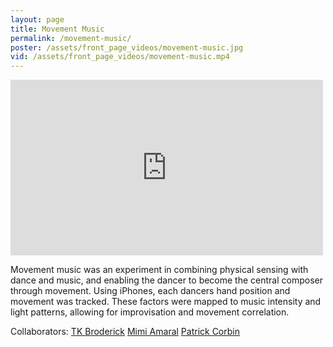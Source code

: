 ```yaml
---
layout: page
title: Movement Music
permalink: /movement-music/
poster: /assets/front_page_videos/movement-music.jpg
vid: /assets/front_page_videos/movement-music.mp4
---
```


<iframe src="https://player.vimeo.com/video/133623911" width="500" height="281" frameborder="0" webkitallowfullscreen mozallowfullscreen allowfullscreen></iframe>

Movement music was an experiment in combining physical sensing with dance and music, and enabling the dancer to become the central composer through movement. Using iPhones, each dancers hand position and movement was tracked. These factors were mapped to music intensity and light patterns, allowing for improvisation and movement correlation.

Collaborators:
[TK Broderick](http://yourfriendtk.com)
[Mimi Amaral](http://www.mirelaamaral.com)
[Patrick Corbin](https://kaufman.usc.edu/faculty/patrick-corbin/)